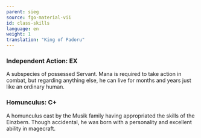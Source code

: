 ```yaml
---
parent: sieg
source: fgo-material-vii
id: class-skills
language: en
weight: 1
translation: "King of Padoru"
---
```


### Independent Action: EX

A subspecies of possessed Servant. Mana is required to take action in combat, but regarding anything else, he can live for months and years just like an ordinary human.

### Homunculus: C+

A homunculus cast by the Musik family having appropriated the skills of the Einzbern.
Though accidental, he was born with a personality and excellent ability in magecraft.

